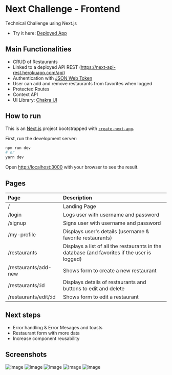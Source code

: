 
# Next Challenge - Frontend
Technical Challenge using Next.js

- Try it here: [Deployed App](https://next-js-challenge-front.vercel.app/) 


## Main Functionalities

- CRUD of Restaurants
- Linked to a deployed API REST (https://next-api-rest.herokuapp.com/api)
- Authentication with [JSON Web Token](https://jwt.io/)
- User can add and remove restaurants from favorites when logged
- Protected Routes
- Context API
- UI Library: [Chakra UI](https://chakra-ui.com/)

## How to run

This is an [Next.js](https://nextjs.org/) project bootstrapped with [`create-next-app`](https://github.com/vercel/next.js/tree/canary/packages/create-next-app).

First, run the development server:

```bash
npm run dev
# or
yarn dev
```

Open [http://localhost:3000](http://localhost:3000) with your browser to see the result.

## Pages

|**Page**|**Description**|
|:-----|:-----|
|/ | Landing Page | 
|/login| Logs user with username and password |
|/signup | Signs user with username and password | 
|/my-profile | Displays user's details (username & favorite restaurants)
|/restaurants | Displays a list of all the restaurants in the database (and favorites if the user is logged) |
|/restaurants/add-new | Shows form to create a new restaurant |
|/restaurants/:id | Displays details of restaurants and buttons to edit and delete |
|/restaurants/edit/:id | Shows form to edit a restaurant |

## Next steps

- Error handling & Error Mesages and toasts
- Restaurant form with more data
- Increase component reusability

## Screenshots

![image](https://user-images.githubusercontent.com/70658678/152694748-1ddcb3de-81a3-4eff-b21f-429ce5c10db5.png)
![image](https://user-images.githubusercontent.com/70658678/152694764-d393d59c-ab0d-40e9-b7eb-e9b56da179d4.png)
![image](https://user-images.githubusercontent.com/70658678/152694775-f1a7906d-483c-4913-972a-d44e15f18fe9.png)
![image](https://user-images.githubusercontent.com/70658678/152694799-a66797ff-fb6a-4339-af1b-d7cf59cc9cfb.png)
![image](https://user-images.githubusercontent.com/70658678/152694788-4a508432-b1b4-4cd6-ba67-c52f11744e77.png)





